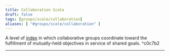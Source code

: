 ```yaml
---
title: Collaboration Scale
draft: false
tags: [groups/scale/collaboration]
aliases: [ "#groups/scale/collaboration" ]
---
```


A level of [index](notes/primitives-project/framework/group-properties/scale/index.md) in which collaborative groups coordinate toward the fulfillment of mutually-held objectives in service of shared goals. ^c0c7b2

---